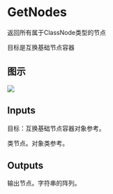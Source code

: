 # GetNodes

返回所有属于ClassNode类型的节点

目标是互换基础节点容器

## 图示

![]($-20221218-19355228.png)

## Inputs

目标：互换基础节点容器对象参考。

类节点。对象类参考。  

## Outputs

输出节点。字符串的阵列。
